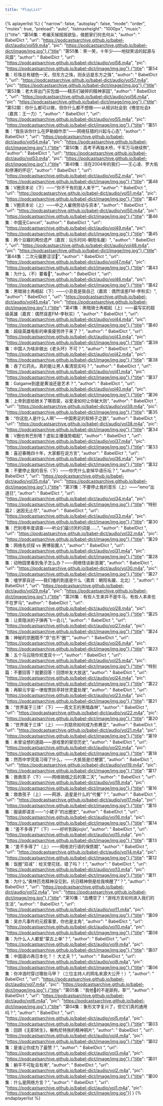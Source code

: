 ```yaml
---
title: "PlayList"
---
```

{% aplayerlist %}
{
    "narrow": false,
    "autoplay": false,
    "mode": "order",
    "mutex": true,
    "preload": "auto",
    "listmaxheight": "1000px",
    "music": [{"title": "第56集：考编天梯摇摇欲坠，做题家们何去何从", "author": " BabelDict ", "url": "https://podcastsarchive.github.io/babel-dict/audio/vol59.m4a", "pic": "https://podcastsarchive.github.io/babel-dict/image/img.jpg"},{"title": "第55集：笑一笑，十年少——地狱笑话的起源与风靡", "author": " BabelDict ", "url": "https://podcastsarchive.github.io/babel-dict/audio/vol58.m4a", "pic": "https://podcastsarchive.github.io/babel-dict/image/img.jpg"},{"title": "第54集：珍珠总有褪色一天，但东方之珠，则永远是东方之珠", "author": " BabelDict ", "url": "https://podcastsarchive.github.io/babel-dict/audio/vol57.m4a", "pic": "https://podcastsarchive.github.io/babel-dict/image/img.jpg"},{"title": "第53集：老大哥出门买包烟——精苏们破碎的精神家园", "author": " BabelDict ", "url": "https://podcastsarchive.github.io/babel-dict/audio/vol56.m4a", "pic": "https://podcastsarchive.github.io/babel-dict/image/img.jpg"},{"title": "第52期：你什么都可以做，但你什么都不想做——从规训社会到《倦怠社会》（嘉宾：王一力）", "author": " BabelDict ", "url": "https://podcastsarchive.github.io/babel-dict/audio/vol55.m4a", "pic": "https://podcastsarchive.github.io/babel-dict/image/img.jpg"},{"title": "第51集：“我告诉你什么在萨勒姆作祟”——网络狂猎的兴起与心态", "author": " BabelDict ", "url": "https://podcastsarchive.github.io/babel-dict/audio/vol54.m4a", "pic": "https://podcastsarchive.github.io/babel-dict/image/img.jpg"},{"title": "第50集：高考不再独木桥，千军万马继续熬", "author": " BabelDict ", "url": "https://podcastsarchive.github.io/babel-dict/audio/vol53.m4a", "pic": "https://podcastsarchive.github.io/babel-dict/image/img.jpg"},{"title": "第49集：活在2004年的我们——王心凌、罗大佑和停滞的怀旧", "author": " BabelDict ", "url": "https://podcastsarchive.github.io/babel-dict/audio/vol52.m4a", "pic": "https://podcastsarchive.github.io/babel-dict/image/img.jpg"},{"title": "第48集：V圈资本论（下）——”你不干有的是人来干“", "author": " BabelDict ", "url": "https://podcastsarchive.github.io/babel-dict/audio/vol51.m4a", "pic": "https://podcastsarchive.github.io/babel-dict/image/img.jpg"},{"title": "第47集：V圈资本论（上）——中之人雇佣劳动与资本", "author": " BabelDict ", "url": "https://podcastsarchive.github.io/babel-dict/audio/vol50.m4a", "pic": "https://podcastsarchive.github.io/babel-dict/image/img.jpg"},{"title": "第46集：中国无Cancel", "author": " BabelDict ", "url": "https://podcastsarchive.github.io/babel-dict/audio/vol49.m4a", "pic": "https://podcastsarchive.github.io/babel-dict/image/img.jpg"},{"title": "第45集：两个豆瓣的两份遗产（嘉宾：玩乐时间-朝阳名媛）", "author": " BabelDict ", "url": "https://podcastsarchive.github.io/babel-dict/audio/vol48.m4a", "pic": "https://podcastsarchive.github.io/babel-dict/image/img.jpg"},{"title": "第44集：二次元偏要涩涩🔞", "author": " BabelDict ", "url": "https://podcastsarchive.github.io/babel-dict/audio/vol47.m4a", "pic": "https://podcastsarchive.github.io/babel-dict/image/img.jpg"},{"title": "第43集：为什么（不）要看🔞", "author": " BabelDict ", "url": "https://podcastsarchive.github.io/babel-dict/audio/vol46.m4a", "pic": "https://podcastsarchive.github.io/babel-dict/image/img.jpg"},{"title": "第42集：黑暗骑士再崛起（下）——小丑竟是我自己（嘉宾：偶然误差FM-李秋实）", "author": " BabelDict ", "url": "https://podcastsarchive.github.io/babel-dict/audio/vol45.m4a", "pic": "https://podcastsarchive.github.io/babel-dict/image/img.jpg"},{"title": "第41集：黑暗骑士再崛起（上）——最写实的超级英雄（嘉宾：偶然误差FM-李秋实）", "author": " BabelDict ", "url": "https://podcastsarchive.github.io/babel-dict/audio/vol44.m4a", "pic": "https://podcastsarchive.github.io/babel-dict/image/img.jpg"},{"title": "第40集：超级英雄电影的审美疲劳终于来了？", "author": " BabelDict ", "url": "https://podcastsarchive.github.io/babel-dict/audio/vol43.m4a", "pic": "https://podcastsarchive.github.io/babel-dict/image/img.jpg"},{"title": "第39集：中国人为啥非做出《老头环》不可？", "author": " BabelDict ", "url": "https://podcastsarchive.github.io/babel-dict/audio/vol42.m4a", "pic": "https://podcastsarchive.github.io/babel-dict/image/img.jpg"},{"title": "第38集：吞了红药丸，真的能让男人看清现实吗？", "author": " BabelDict ", "url": "https://podcastsarchive.github.io/babel-dict/audio/vol41.m4a", "pic": "https://podcastsarchive.github.io/babel-dict/image/img.jpg"},{"title": "第37集：Galgame到底是黄油还是艺术？", "author": " BabelDict ", "url": "https://podcastsarchive.github.io/babel-dict/audio/vol40.m4a", "pic": "https://podcastsarchive.github.io/babel-dict/image/img.jpg"},{"title": "第36集：上帝到底给她关了哪扇窗，谷爱凌如何让你破大防", "author": " BabelDict ", "url": "https://podcastsarchive.github.io/babel-dict/audio/vol39.m4a", "pic": "https://podcastsarchive.github.io/babel-dict/image/img.jpg"},{"title": "第35集：“你这批人是什么人啊”——中国男足的软柿子之路", "author": " BabelDict ", "url": "https://podcastsarchive.github.io/babel-dict/audio/vol38.m4a", "pic": "https://podcastsarchive.github.io/babel-dict/image/img.jpg"},{"title": "第34集：V圈也有巴别塔？虚拟主播强势崛起", "author": " BabelDict ", "url": "https://podcastsarchive.github.io/babel-dict/audio/vol37.m4a", "pic": "https://podcastsarchive.github.io/babel-dict/image/img.jpg"},{"title": "第33集：喜迎春晚四十年，大家都在说方言", "author": " BabelDict ", "url": "https://podcastsarchive.github.io/babel-dict/audio/vol36.m4a", "pic": "https://podcastsarchive.github.io/babel-dict/image/img.jpg"},{"title": "第32集：不要停止我的音乐（下）——你凭什么哀悼华语乐坛？", "author": " BabelDict ", "url": "https://podcastsarchive.github.io/babel-dict/audio/vol35.m4a", "pic": "https://podcastsarchive.github.io/babel-dict/image/img.jpg"},{"title": "第31集：不要停止我的音乐（上）——“emo”出道日", "author": " BabelDict ", "url": "https://podcastsarchive.github.io/babel-dict/audio/vol34.m4a", "pic": "https://podcastsarchive.github.io/babel-dict/image/img.jpg"},{"title": "特别篇2：迷因无止尽", "author": " BabelDict ", "url": "https://podcastsarchive.github.io/babel-dict/audio/vol33.m4a", "pic": "https://podcastsarchive.github.io/babel-dict/image/img.jpg"},{"title": "第30集：巴别塔年度调查——听众们最讨厌的词是……", "author": " BabelDict ", "url": "https://podcastsarchive.github.io/babel-dict/audio/vol32.m4a", "pic": "https://podcastsarchive.github.io/babel-dict/image/img.jpg"},{"title": "第29集：网络名侦探 vs 赛博驱魔人", "author": " BabelDict ", "url": "https://podcastsarchive.github.io/babel-dict/audio/vol31.m4a", "pic": "https://podcastsarchive.github.io/babel-dict/image/img.jpg"},{"title": "第28集：动物园里看到兔子怎么办？——网络怪谈新浪潮", "author": " BabelDict ", "url": "https://podcastsarchive.github.io/babel-dict/audio/vol30.m4a", "pic": "https://podcastsarchive.github.io/babel-dict/image/img.jpg"},{"title": "第27集：嗑学家自述——我们嗑的到底是什么（嘉宾：朝阳名媛、北北）", "author": " BabelDict ", "url": "https://podcastsarchive.github.io/babel-dict/audio/vol29.m4a", "pic": "https://podcastsarchive.github.io/babel-dict/image/img.jpg"},{"title": "第26集：有些人生来并不是牛马，有些人本来也不在罗马", "author": " BabelDict ", "url": "https://podcastsarchive.github.io/babel-dict/audio/vol28.m4a", "pic": "https://podcastsarchive.github.io/babel-dict/image/img.jpg"},{"title": "第25集：让索隐派的子弹再飞一会儿", "author": " BabelDict ", "url": "https://podcastsarchive.github.io/babel-dict/audio/vol27.m4a", "pic": "https://podcastsarchive.github.io/babel-dict/image/img.jpg"},{"title": "第24集：神秘的京圈既不“京”也不“圈”", "author": " BabelDict ", "url": "https://podcastsarchive.github.io/babel-dict/audio/vol26.m4a", "pic": "https://podcastsarchive.github.io/babel-dict/image/img.jpg"},{"title": "第23集：五个马云陪你欢度双十一", "author": " BabelDict ", "url": "https://podcastsarchive.github.io/babel-dict/audio/vol25.m4a", "pic": "https://podcastsarchive.github.io/babel-dict/image/img.jpg"},{"title": "特别篇：不要回答？就要回答！回馈听友大放送", "author": " BabelDict ", "url": "https://podcastsarchive.github.io/babel-dict/audio/vol24.m4a", "pic": "https://podcastsarchive.github.io/babel-dict/image/img.jpg"},{"title": "第22集：再聊元宇宙一律按贾跃亭转世灵童处理", "author": " BabelDict ", "url": "https://podcastsarchive.github.io/babel-dict/audio/vol23.m4a", "pic": "https://podcastsarchive.github.io/babel-dict/image/img.jpg"},{"title": "第21集：“世界属于三体”（下）——周文王的黑暗森林", "author": " BabelDict ", "url": "https://podcastsarchive.github.io/babel-dict/audio/vol22.m4a", "pic": "https://podcastsarchive.github.io/babel-dict/image/img.jpg"},{"title": "第20集：“世界属于三体”（上）——刘慈欣如何成为弥赛亚", "author": " BabelDict ", "url": "https://podcastsarchive.github.io/babel-dict/audio/vol21.m4a", "pic": "https://podcastsarchive.github.io/babel-dict/image/img.jpg"},{"title": "第19集：未曾设想的道路——游戏里的架空历史", "author": " BabelDict ", "url": "https://podcastsarchive.github.io/babel-dict/audio/vol20.m4a", "pic": "https://podcastsarchive.github.io/babel-dict/image/img.jpg"},{"title": "第18集：然而中学究竟习得了什么，——大抵皆是烂梗罢", "author": " BabelDict ", "url": "https://podcastsarchive.github.io/babel-dict/audio/vol19.m4a", "pic": "https://podcastsarchive.github.io/babel-dict/image/img.jpg"},{"title": "第17集：救救孩子（下）——网络销烟之后的第二天", "author": " BabelDict ", "url": "https://podcastsarchive.github.io/babel-dict/audio/vol18.m4a", "pic": "https://podcastsarchive.github.io/babel-dict/image/img.jpg"},{"title": "第16集：救救孩子（上）——网游、追星是什么的“代餐”？", "author": " BabelDict ", "url": "https://podcastsarchive.github.io/babel-dict/audio/vol17.m4a", "pic": "https://podcastsarchive.github.io/babel-dict/image/img.jpg"},{"title": "第15集：服装即语言——“小裙子”的出圈史", "author": " BabelDict ", "url": "https://podcastsarchive.github.io/babel-dict/audio/vol16.m4a", "pic": "https://podcastsarchive.github.io/babel-dict/image/img.jpg"},{"title": "第14集：“差不多得了”（下）——好听到跺jiojio", "author": " BabelDict ", "url": "https://podcastsarchive.github.io/babel-dict/audio/vol15.m4a", "pic": "https://podcastsarchive.github.io/babel-dict/image/img.jpg"},{"title": "第13集：“差不多得了”（上）——网络流行语的保质期", "author": " BabelDict ", "url": "https://podcastsarchive.github.io/babel-dict/audio/vol14.m4a", "pic": "https://podcastsarchive.github.io/babel-dict/image/img.jpg"},{"title": "第12集：饭圈“双减”：给天使花钱，错了吗？！", "author": " BabelDict ", "url": "https://podcastsarchive.github.io/babel-dict/audio/vol13.m4a", "pic": "https://podcastsarchive.github.io/babel-dict/image/img.jpg"},{"title": "第11集：为什么“奥林匹克精神没见到，抗日精神倒是给我唤醒了”？", "author": " BabelDict ", "url": "https://podcastsarchive.github.io/babel-dict/audio/vol12.m4a", "pic": "https://podcastsarchive.github.io/babel-dict/image/img.jpg"},{"title": "第10集：“血槽空了！”游戏方言如何进入我们的生活", "author": " BabelDict ", "url": "https://podcastsarchive.github.io/babel-dict/audio/vol11.m4a", "pic": "https://podcastsarchive.github.io/babel-dict/image/img.jpg"},{"title": "第09集：吴亦凡事件的元叙事里，你也是主角", "author": " BabelDict ", "url": "https://podcastsarchive.github.io/babel-dict/audio/vol10.m4a", "pic": "https://podcastsarchive.github.io/babel-dict/image/img.jpg"},{"title": "第08集：为什么人人都爱“蒙古上单”？", "author": " BabelDict ", "url": "https://podcastsarchive.github.io/babel-dict/audio/vol9.m4a", "pic": "https://podcastsarchive.github.io/babel-dict/image/img.jpg"},{"title": "第07集：中国語の再日本化？！ 大丈夫？", "author": " BabelDict ", "url": "https://podcastsarchive.github.io/babel-dict/audio/vol8.m4a", "pic": "https://podcastsarchive.github.io/babel-dict/image/img.jpg"},{"title": "第06集：你冲浪时穿过哪些马甲？（三位主持人的网名来源大公开！）", "author": " BabelDict ", "url": "https://podcastsarchive.github.io/babel-dict/audio/vol7.m4a", "pic": "https://podcastsarchive.github.io/babel-dict/image/img.jpg"},{"title": "第05集：“我他🐎的不是舔狗，草”", "author": " BabelDict ", "url": "https://podcastsarchive.github.io/babel-dict/audio/vol6.m4a", "pic": "https://podcastsarchive.github.io/babel-dict/image/img.jpg"},{"title": "第04集：象形文字复兴了，但它们真的通用吗？", "author": " BabelDict ", "url": "https://podcastsarchive.github.io/babel-dict/audio/vol5.m4a", "pic": "https://podcastsarchive.github.io/babel-dict/image/img.jpg"},{"title": "第03集：回顾《无职转生》，解构尼特族的精神鸦片", "author": " BabelDict ", "url": "https://podcastsarchive.github.io/babel-dict/audio/vol4.m4a", "pic": "https://podcastsarchive.github.io/babel-dict/image/img.jpg"},{"title": "第02集：是谁让你成为了最赞？", "author": " BabelDict ", "url": "https://podcastsarchive.github.io/babel-dict/audio/vol3.m4a", "pic": "https://podcastsarchive.github.io/babel-dict/image/img.jpg"},{"title": "第01集：躺平不可耻且有用", "author": " BabelDict ", "url": "https://podcastsarchive.github.io/babel-dict/audio/vol2.m4a", "pic": "https://podcastsarchive.github.io/babel-dict/image/img.jpg"},{"title": "第00集：什么是网络方言？", "author": " BabelDict ", "url": "https://podcastsarchive.github.io/babel-dict/audio/vol1.m4a", "pic": "https://podcastsarchive.github.io/babel-dict/image/img.jpg"}]
}
{% endaplayerlist %}

